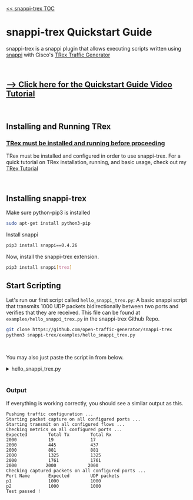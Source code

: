 [<< snappi-trex TOC](../README.md#Table-of-Contents)

# snappi-trex Quickstart Guide
snappi-trex is a snappi plugin that allows executing scripts written using 
[snappi](https://github.com/open-traffic-generator/snappi) with Cisco's [TRex Traffic Generator](https://trex-tgn.cisco.com)

<br>

## [--> Click here for the Quickstart Guide Video Tutorial](https://youtube.com/watch?v=ti8lWKhWCLE)
<br>

## Installing and Running TRex
### [TRex must be installed and running before proceeding](trex-tutorial.md)
TRex must be installed and configured in order to use snappi-trex. For a quick tutorial on TRex installation, running, and basic usage, check out my [TRex Tutorial](trex-tutorial.md)

<br>

## Installing snappi-trex
Make sure python-pip3 is installed
```sh
sudo apt-get install python3-pip
```
Install snappi
```sh
pip3 install snappi==0.4.26
```
Now, install the snappi-trex extension.
```sh
pip3 install snappi[trex]
```

## Start Scripting
Let's run our first script called `hello_snappi_trex.py`: A basic snappi script that transmits 1000 UDP packets bidirectionally between two ports and verifies that they are received. This file can be found at `examples/hello_snappi_trex.py` in the snappi-trex Github Repo.
```sh
git clone https://github.com/open-traffic-generator/snappi-trex
python3 snappi-trex/examples/hello_snappi_trex.py
```

<br>

You may also just paste the script in from below.
<details>
<summary>hello_snappi_trex.py</summary>

```
import snappi
import sys, os

# Change '/opt/trex' if you installed TRex in another location
install_path = '/opt/trex/'
# Gets the most recent version of TRex installed
trex_version = max(os.listdir(install_path)) if len(os.listdir(install_path))>0 else ""
trex_path = '{0}{1}/automation/trex_control_plane/interactive'.format(install_path, trex_version)
sys.path.insert(0, os.path.abspath(trex_path))


def hello_snappi_trex():
    """
    This script does following:
    - Send 1000 packets back and forth between the two ports at a rate of
      1000 packets per second.
    - Validate that total packets sent and received on both interfaces is as
      expected using port metrics.
    - Validate that captured UDP packets on both the ports are as expected.
    """
    # create a new API instance where host points to controller
    api = snappi.api(ext='trex')
    # and an empty traffic configuration to be pushed to controller later on
    cfg = api.config()

    # add two ports where location points to traffic-engine (aka ports)
    p1, p2 = (
        cfg.ports
        .port(name='p1')
        .port(name='p2')
    )

    # add layer 1 property to configure same speed on both ports
    ly = cfg.layer1.layer1(name='ly')[-1]
    ly.port_names = [p1.name, p2.name]
    ly.speed = ly.SPEED_1_GBPS

    # enable packet capture on both ports
    cp = cfg.captures.capture(name='cp')[-1]
    cp.port_names = [p1.name, p2.name]

    # add two traffic flows
    f1, f2 = cfg.flows.flow(name='flow p1->p2').flow(name='flow p2->p1')
    # and assign source and destination ports for each
    f1.tx_rx.port.tx_name, f1.tx_rx.port.rx_name = p1.name, p2.name
    f2.tx_rx.port.tx_name, f2.tx_rx.port.rx_name = p2.name, p1.name

    # configure packet size, rate and duration for both flows
    f1.size.fixed, f2.size.fixed = 128, 256
    for f in cfg.flows:
        # send 1000 packets and stop
        f.duration.fixed_packets.packets = 1000
        # send 1000 packets per second
        f.rate.pps = 1000

    # configure packet with Ethernet, IPv4 and UDP headers for both flows
    eth1, ip1, udp1 = f1.packet.ethernet().ipv4().udp()
    eth2, ip2, udp2 = f2.packet.ethernet().ipv4().udp()

    # set source and destination MAC addresses
    eth1.src.value, eth1.dst.value = '00:AA:00:00:04:00', '00:AA:00:00:00:AA'
    eth2.src.value, eth2.dst.value = '00:AA:00:00:00:AA', '00:AA:00:00:04:00'

    # set source and destination IPv4 addresses
    ip1.src.value, ip1.dst.value = '10.0.0.1', '10.0.0.2'
    ip2.src.value, ip2.dst.value = '10.0.0.2', '10.0.0.1'

    # set incrementing port numbers as source UDP ports
    udp1.src_port.increment.start = 5000
    udp1.src_port.increment.step = 2
    udp1.src_port.increment.count = 10

    udp2.src_port.increment.start = 6000
    udp2.src_port.increment.step = 4
    udp2.src_port.increment.count = 10

    # assign list of port numbers as destination UDP ports
    udp1.dst_port.values = [4000, 4044, 4060, 4074]
    udp2.dst_port.values = [8000, 8044, 8060, 8074, 8082, 8084]

    print('Pushing traffic configuration ...')
    api.set_config(cfg)

    print('Starting packet capture on all configured ports ...')
    cs = api.capture_state()
    cs.state = cs.START
    api.set_capture_state(cs)

    print('Starting transmit on all configured flows ...')
    ts = api.transmit_state()
    ts.state = ts.START
    api.set_transmit_state(ts)

    print('Checking metrics on all configured ports ...')
    print('Expected\tTotal Tx\tTotal Rx')
    assert wait_for(lambda: metrics_ok(api, cfg)), 'Metrics validation failed!'

    assert captures_ok(api, cfg), 'Capture validation failed!'

    print('Test passed !')


def metrics_ok(api, cfg):
    # create a port metrics request and filter based on port names
    req = api.metrics_request()
    req.port.port_names = [p.name for p in cfg.ports]
    # include only sent and received packet counts
    req.port.column_names = [req.port.FRAMES_TX, req.port.FRAMES_RX]

    # fetch port metrics
    res = api.get_metrics(req)
    # calculate total frames sent and received across all configured ports
    total_tx = sum([m.frames_tx for m in res.port_metrics])
    total_rx = sum([m.frames_rx for m in res.port_metrics])
    expected = sum([f.duration.fixed_packets.packets for f in cfg.flows])

    print('%d\t\t%d\t\t%d' % (expected, total_tx, total_rx))

    return expected == total_tx and total_rx >= expected


def captures_ok(api, cfg):
    import dpkt
    print('Checking captured packets on all configured ports ...')
    print('Port Name\tExpected\tUDP packets')

    result = []
    for p in cfg.ports:
        exp, act = 1000, 0
        # create capture request and filter based on port name
        req = api.capture_request()
        req.port_name = p.name
        # fetch captured pcap bytes and feed it to pcap parser dpkt
        pcap = dpkt.pcap.Reader(api.get_capture(req))
        for _, buf in pcap:
            # check if current packet is a valid UDP packet
            eth = dpkt.ethernet.Ethernet(buf)
            if isinstance(eth.data.data, dpkt.udp.UDP):
                act += 1

        print('%s\t\t%d\t\t%d' % (p.name, exp, act))
        result.append(exp == act)

    return all(result)


def wait_for(func, timeout=10, interval=0.2):
    """
    Keeps calling the `func` until it returns true or `timeout` occurs
    every `interval` seconds.
    """
    import time
    start = time.time()

    while time.time() - start <= timeout:
        if func():
            return True
        time.sleep(interval)

    print('Timeout occurred !')
    return False


if __name__ == '__main__':
    hello_snappi_trex()

```
</details>

<br>

### Output

If everything is working correctly, you should see a similar output as this.
```
Pushing traffic configuration ...
Starting packet capture on all configured ports ...
Starting transmit on all configured flows ...
Checking metrics on all configured ports ...
Expected        Total Tx        Total Rx
2000            19              17
2000            445             437
2000            881             881
2000            1325            1325
2000            1761            1761
2000           2000            2000
Checking captured packets on all configured ports ...
Port Name       Expected        UDP packets
p1              1000            1000
p2              1000            1000
Test passed !
```